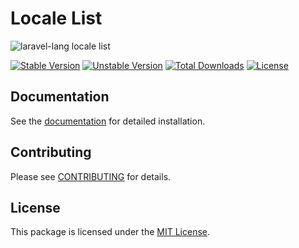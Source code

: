 # Locale List

![laravel-lang locale list](https://preview.dragon-code.pro/laravel-lang/locale-list.svg?brand=laravel&mode=dark)

[![Stable Version][badge_stable]][link_packagist]
[![Unstable Version][badge_unstable]][link_packagist]
[![Total Downloads][badge_downloads]][link_packagist]
[![License][badge_license]][link_license]

## Documentation

See the [documentation](https://laravel-lang.com/packages-locale-list.html) for detailed installation.

## Contributing

Please see [CONTRIBUTING](https://laravel-lang.com/contributions.html) for details.

## License

This package is licensed under the [MIT License][link_license].


[badge_stable]:     https://img.shields.io/github/v/release/Laravel-Lang/locale-list?label=stable&style=flat-square
[badge_unstable]:   https://img.shields.io/badge/unstable-dev--main-orange?style=flat-square
[badge_downloads]:  https://img.shields.io/packagist/dt/Laravel-Lang/locale-list.svg?style=flat-square
[badge_license]:    https://img.shields.io/packagist/l/Laravel-Lang/locale-list.svg?style=flat-square
[link_packagist]:   https://packagist.org/packages/Laravel-Lang/locale-list
[link_license]:     LICENSE
